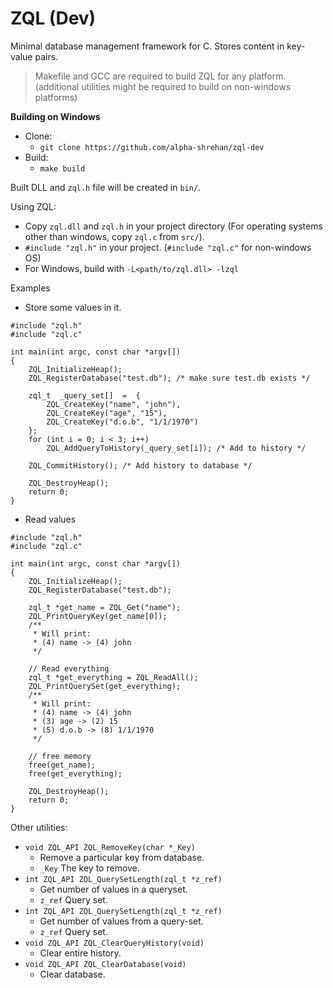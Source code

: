 # ZQL (Dev)
Minimal database management framework for C.
Stores content in key-value pairs.

> Makefile and GCC are required to build ZQL for any platform. (additional utilities might be required to build on non-windows platforms)

**Building on Windows**
* Clone:
	* ```git clone https://github.com/alpha-shrehan/zql-dev```
* Build:
	* ```make build```

Built DLL and ```zql.h``` file will be created in ```bin/```.

Using ZQL:
* Copy ```zql.dll``` and ```zql.h``` in your project directory (For operating systems other than windows, copy ```zql.c``` from ```src/```).
* ```#include "zql.h"``` in your project. (```#include "zql.c"``` for non-windows OS)
* For Windows, build with ```-L<path/to/zql.dll> -lzql```

Examples
* Store some values in it.
```
#include "zql.h"
#include "zql.c"

int main(int argc, const char *argv[])
{	
	ZQL_InitializeHeap();
	ZQL_RegisterDatabase("test.db"); /* make sure test.db exists */
	
	zql_t  _query_set[]  =  {
		ZQL_CreateKey("name", "john"),
		ZQL_CreateKey("age", "15"),
		ZQL_CreateKey("d.o.b", "1/1/1970")
	};
	for (int i = 0; i < 3; i++)
		ZQL_AddQueryToHistory(_query_set[i]); /* Add to history */

	ZQL_CommitHistory(); /* Add history to database */
	
	ZQL_DestroyHeap();
	return 0;
}
```
* Read values
```
#include "zql.h"
#include "zql.c"

int main(int argc, const char *argv[])
{	
	ZQL_InitializeHeap();
	ZQL_RegisterDatabase("test.db");
	
	zql_t *get_name = ZQL_Get("name");
	ZQL_PrintQueryKey(get_name[0]);
	/**
	 * Will print:
	 * (4) name -> (4) john
	 */
	
	// Read everything
	zql_t *get_everything = ZQL_ReadAll();
	ZQL_PrintQuerySet(get_everything);
	/**
	 * Will print:
	 * (4) name -> (4) john     
	 * (3) age -> (2) 15        
	 * (5) d.o.b -> (8) 1/1/1970
	 */
	
	// free memory
	free(get_name);
	free(get_everything);
	
	ZQL_DestroyHeap();
	return 0;
}
```

Other utilities:
* ```void ZQL_API ZQL_RemoveKey(char *_Key)``` 
	* Remove a particular key from database.
	* ```_Key``` The key to remove.
* ```int ZQL_API ZQL_QuerySetLength(zql_t *z_ref)``` 
	* Get number of values in a queryset.
	* ```z_ref``` Query set.
* ```int ZQL_API ZQL_QuerySetLength(zql_t *z_ref)```
	* Get number of values from a query-set.
	* ```z_ref``` Query set.
* ```void ZQL_API ZQL_ClearQueryHistory(void)```
	* Clear entire history.
* ```void ZQL_API ZQL_ClearDatabase(void)```
	* Clear database.